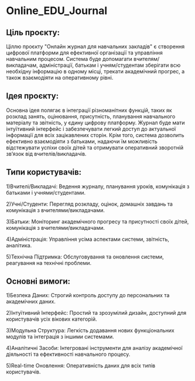 # Online_EDU_Journal
## Ціль проєкту:

Ціллю проєкту "Онлайн журнал для навчальних закладів" є створення цифрової платформи для ефективної організації та управління навчальним процесом. Система буде допомагати вчителям/викладачам, адміністрації, батькам і учням/студентам зберігати всю необхідну інформацію в одному місці, трекати академічний прогрес, а також взаємодіяти на оперативному рівні.

## Ідея проєкту:

Основна ідея полягає в інтеграції різноманітних функцій, таких як розклад занять, оцінювання, присутність, планування навчального матеріалу та звітність, у єдину цифрову платформу. Журнал буде мати інтуїтивний інтерфейс і забезпечувати легкий доступ до актуальної інформації для всіх зацікавлених сторін. Крім того, система дозволить ефективно взаємодіяти з батьками, надаючи їм можливість відстежувати успіхи своїх дітей та отримувати оперативний зворотній зв’язок від вчителів/викладачів.

## Типи користувачів:
                                            
1)Вчителі/Викладачі: Ведення журналу, планування уроків, комунікація з батьками і учнями/студентами.

2)Учні/Студенти: Перегляд розкладу, оцінок, домашніх завдань та комунікація з вчителями/викладачами.

3)Батьки: Моніторинг академічного прогресу та присутності своїх дітей, комунікація з вчителями/викладачами.

4)Адміністрація: Управління усіма аспектами системи, звітність, аналітика.

5)Технічна Підтримка: Обслуговування та оновлення системи, реагування на технічні проблеми.

## Основні вимоги:

1)Безпека Даних: Строгий контроль доступу до персональних та академічних даних.

2)Інтуїтивний Інтерфейс: Простий та зрозумілий дизайн, доступний для користувачів усіх вікових категорій.

3)Модульна Структура: Легкість додавання нових функціональних модулів та інтеграція з іншими системами.

4)Аналітичні Засоби: Інтегровані інструменти для аналізу академічної діяльності та ефективності навчального процесу.

5)Real-time Оновлення: Оперативність даних для всіх типів користувачів.
